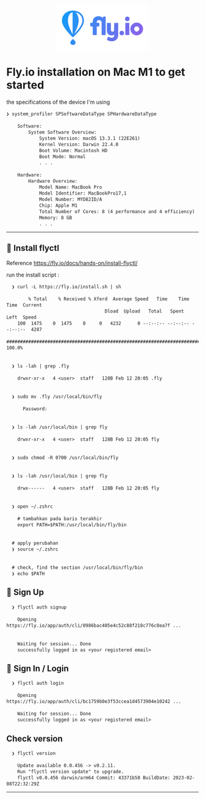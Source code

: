 <p align="center">
    <img src="./fly-io-logo.svg" alt="fly-io-logo" style="display: block; margin: 0 auto;">
</p>


# Fly.io installation on Mac M1 to get started


the specifications of the device I'm using

    ❯ system_profiler SPSoftwareDataType SPHardwareDataType

        Software:
            System Software Overview:
                System Version: macOS 13.3.1 (22E261)
                Kernel Version: Darwin 22.4.0
                Boot Volume: Macintosh HD
                Boot Mode: Normal    
                . . .

        Hardware:
            Hardware Overview:
                Model Name: MacBook Pro
                Model Identifier: MacBookPro17,1
                Model Number: MYD82ID/A
                Chip: Apple M1
                Total Number of Cores: 8 (4 performance and 4 efficiency)
                Memory: 8 GB
                . . .

---

## &#x1F535; Install flyctl

Reference https://fly.io/docs/hands-on/install-flyctl/

run the install script :

      ❯ curl -L https://fly.io/install.sh | sh

            % Total    % Received % Xferd  Average Speed   Time    Time     Time  Current
                                        Dload  Upload   Total   Spent    Left  Speed
        100  1475    0  1475    0     0   4232      0 --:--:-- --:--:-- --:--:--  4287
        ######################################################################## 100.0%


      ❯ ls -lah | grep .fly

        drwxr-xr-x   4 <user>  staff   128B Feb 12 20:05 .fly


      ❯ sudo mv .fly /usr/local/bin/fly

          Password:


      ❯ ls -lah /usr/local/bin | grep fly

        drwxr-xr-x   4 <user>  staff   128B Feb 12 20:05 fly


      ❯ sudo chmod -R 0700 /usr/local/bin/fly


      ❯ ls -lah /usr/local/bin | grep fly

        drwx------   4 <user>  staff   128B Feb 12 20:05 fly


      ❯ open ~/.zshrc

        # tambahkan pada baris terakhir
        export PATH=$PATH:/usr/local/bin/fly/bin


      # apply perubahan
      ❯ source ~/.zshrc


      # check, find the section /usr/local/bin/fly/bin
      ❯ echo $PATH


## &#x1F535; Sign Up

      ❯ flyctl auth signup

        Opening https://fly.io/app/auth/cli/8986bac405e4c52c88f218c776c8ea7f ...


        Waiting for session... Done
        successfully logged in as <your registered email>     

## &#x1F535; Sign In / Login

      ❯ flyctl auth login

        Opening https://fly.io/app/auth/cli/bc1759b0e3f53ccea1d4573904e10242 ...

        Waiting for session... Done
        successfully logged in as <your registered email>

## Check version

      ❯ flyctl version

        Update available 0.0.456 -> v0.2.11.
        Run "flyctl version update" to upgrade.
        flyctl v0.0.456 darwin/arm64 Commit: 43371b58 BuildDate: 2023-02-08T22:32:29Z


---
